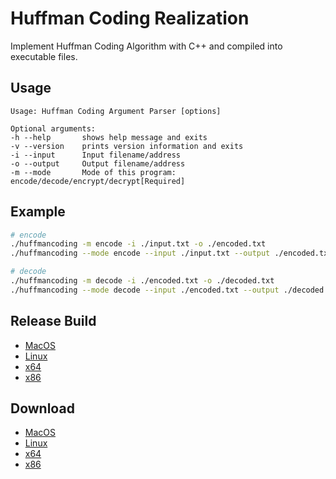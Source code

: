 # Huffman Coding Realization

Implement Huffman Coding Algorithm with C++ and compiled into executable files.

## Usage

```
Usage: Huffman Coding Argument Parser [options]

Optional arguments:
-h --help       shows help message and exits
-v --version    prints version information and exits
-i --input      Input filename/address
-o --output     Output filename/address
-m --mode       Mode of this program: encode/decode/encrypt/decrypt[Required]
```

## Example

```bash
# encode
./huffmancoding -m encode -i ./input.txt -o ./encoded.txt
./huffmancoding --mode encode --input ./input.txt --output ./encoded.txt

# decode
./huffmancoding -m decode -i ./encoded.txt -o ./decoded.txt
./huffmancoding --mode decode --input ./encoded.txt --output ./decoded.txt
```

## Release Build

- [MacOS](./release/mac/huffmancoding)
- [Linux](./release/linux/huffmancoding)
- [x64](./release/x64/huffmancoding.exe)
- [x86](./release/x86/huffmancoding.exe)

## Download

- [MacOS](https://github.com/HuakunShen/HuffmanCoding/raw/master/release/mac/huffmancoding)
- [Linux](https://github.com/HuakunShen/HuffmanCoding/raw/master/release/linux/huffmancoding)
- [x64](https://github.com/HuakunShen/HuffmanCoding/raw/master/release/x64/huffmancoding.exe)
- [x86](https://github.com/HuakunShen/HuffmanCoding/raw/master/release/x86/huffmancoding.exe)
